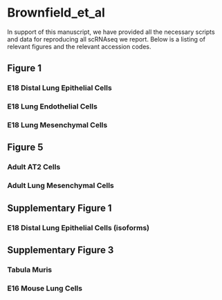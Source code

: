 # Brownfield_et_al
In support of this manuscript, we have provided all the necessary scripts and data for reproducing all scRNAseq we report. Below is a listing of relevant figures and the relevant accession codes.

## Figure 1
### E18 Distal Lung Epithelial Cells
### E18 Lung Endothelial Cells
### E18 Lung Mesenchymal Cells

## Figure 5
### Adult AT2 Cells
### Adult Lung Mesenchymal Cells

## Supplementary Figure 1
### E18 Distal Lung Epithelial Cells (isoforms)

## Supplementary Figure 3
### Tabula Muris
### E16 Mouse Lung Cells
